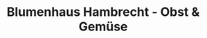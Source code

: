 ---
title: "Blumenhaus Hambrecht - Obst & Gemüse"
url: /freiburg-im-breisgau/blumenhaus-hambrecht-obst-und-gemuese/
shop: Allgemein
---